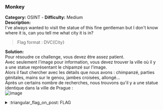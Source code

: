 ### Monkey
**Category:** OSINT - **Difficulty:** Medium    
**Description:**  
I've always wanted to visit the statue of this fine gentleman but I don't know where it is, can you tell me what city it is in?  
> Flag format : DVC{City}

**Solution:**  
Pour résoudre ce challenge, vous devez être assez patient.  
Avec seulement l'image pour information, vous devez trouver la ville où il y a une statue représentant le chipamzé sur l'image.  
Alors il faut chercher avec les détails que nous avons : chimpanzé, parties génitales, mains sur le genou, jambes croisées, allongé...  
Après un certains nombre de recherches, nous trouvons qu'il y a une statue identique dans la ville de Prague :  
![image](https://user-images.githubusercontent.com/90919471/133922658-e13b4586-24fa-4b14-81ea-9d9f079e6d53.png)  
  
<details>
  <summary>:triangular_flag_on_post: FLAG</summary>

  ```
  DVC{Prague}
  ```
</details>
